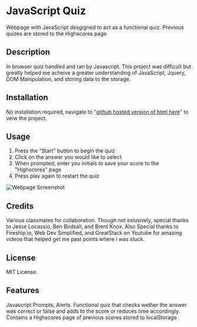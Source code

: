 # JavaScript Quiz
Webpage with JavaScript desgigned to act as a functional quiz. Previous quizes are stored to
the Highscores page

## Description

In browser quiz handled and ran by Javascript. This project was difficult but greatly helped me acheive a greater understanding of
JavaScript, Jquery, DOM Manipulation, and storing data to the storage. 

## Installation

No installation required, navigate to "[github hosted version of html here](https://robkaiser97.github.io/JS_Timed_Quiz/)" to veiw the project.

## Usage

1. Press the "Start" button to begin the quiz
2. Click on the answer you would like to select
3. When prompted, enter you initials to save your score to the "Highscores" page
4. Press play again to restart the quiz

![Webpage Screenshot](/Assets/Images/Js%20quiz%20demo.gif)


## Credits

Various classmates for collaboration. Though not exlusively, special thanks to Jesse Locassio, Ben Birdsall, and Brent Knox. 
Also Special thanks to Fireship.io, Web Dev Simplified, and GreatStack on Youtube for amazing videos that helped get me past points
where i was stuck.

## License

MIT License.

## Features

Javascript Prompts, Alerts. Functional quiz that checks wether the answer was correct or false and adds to the score or reduces
time accordingly. Contains a Highscores page of previous scores stored to localStorage
